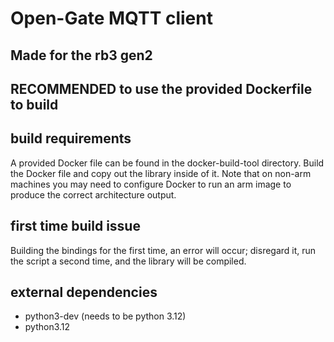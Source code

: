 # Open-Gate MQTT client
## Made for the rb3 gen2
## RECOMMENDED to use the provided Dockerfile to build

## build requirements
A provided Docker file can be found in the docker-build-tool directory. Build the Docker file and copy out the library inside of it. Note that on non-arm machines you may need to configure Docker to run an arm image to produce the correct architecture output.


## first time build issue
Building the bindings for the first time, an error will occur; disregard it, run the script a second time, and the library will be compiled.

## external dependencies
* python3-dev (needs to be python 3.12)
* python3.12
